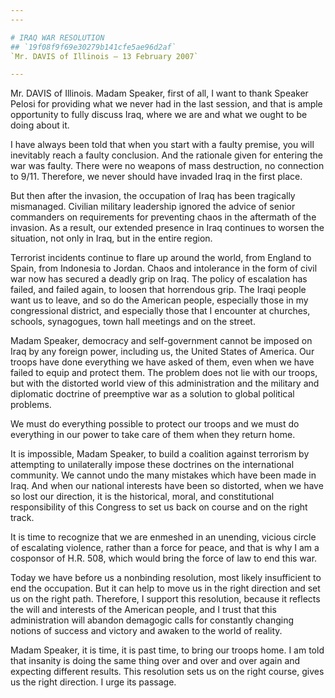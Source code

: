 ```yaml
---
---

# IRAQ WAR RESOLUTION
## `19f08f9f69e30279b141cfe5ae96d2af`
`Mr. DAVIS of Illinois — 13 February 2007`

---
```



Mr. DAVIS of Illinois. Madam Speaker, first of all, I want to thank 
Speaker Pelosi for providing what we never had in the last session, and 
that is ample opportunity to fully discuss Iraq, where we are and what 
we ought to be doing about it.

I have always been told that when you start with a faulty premise, 
you will inevitably reach a faulty conclusion. And the rationale given 
for entering the war was faulty. There were no weapons of mass 
destruction, no connection to 9/11. Therefore, we never should have 
invaded Iraq in the first place.

But then after the invasion, the occupation of Iraq has been 
tragically mismanaged. Civilian military leadership ignored the advice 
of senior commanders on requirements for preventing chaos in the 
aftermath of the invasion. As a result, our extended presence in Iraq 
continues to worsen the situation, not only in Iraq, but in the entire 
region.

Terrorist incidents continue to flare up around the world, from 
England to Spain, from Indonesia to Jordan. Chaos and intolerance in 
the form of civil war now has secured a deadly grip on Iraq. The policy 
of escalation has failed, and failed again, to loosen that horrendous 
grip. The Iraqi people want us to leave, and so do the American people, 
especially those in my congressional district, and especially those 
that I encounter at churches, schools, synagogues, town hall meetings 
and on the street.

Madam Speaker, democracy and self-government cannot be imposed on 
Iraq by any foreign power, including us, the United States of America. 
Our troops have done everything we have asked of them, even when we 
have failed to equip and protect them. The problem does not lie with 
our troops, but with the distorted world view of this administration 
and the military and diplomatic doctrine of preemptive war as a 
solution to global political problems.

We must do everything possible to protect our troops and we must do 
everything in our power to take care of them when they return home.

It is impossible, Madam Speaker, to build a coalition against 
terrorism by attempting to unilaterally impose these doctrines on the 
international community. We cannot undo the many mistakes which have 
been made in Iraq. And when our national interests have been so 
distorted, when we have so lost our direction, it is the historical, 
moral, and constitutional responsibility of this Congress to set us 
back on course and on the right track.

It is time to recognize that we are enmeshed in an unending, vicious 
circle of escalating violence, rather than a force for peace, and that 
is why I am a cosponsor of H.R. 508, which would bring the force of law 
to end this war.

Today we have before us a nonbinding resolution, most likely 
insufficient to end the occupation. But it can help to move us in the 
right direction and set us on the right path. Therefore, I support this 
resolution, because it reflects the will and interests of the American 
people, and I trust that this administration will abandon demagogic 
calls for constantly changing notions of success and victory and awaken 
to the world of reality.

Madam Speaker, it is time, it is past time, to bring our troops home. 
I am told that insanity is doing the same thing over and over and over 
again and expecting different results. This resolution sets us on the 
right course, gives us the right direction. I urge its passage.